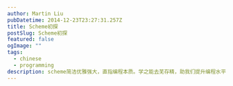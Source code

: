 ```yaml
---
author: Martin Liu
pubDatetime: 2014-12-23T23:27:31.257Z
title: Scheme初探
postSlug: Scheme初探
featured: false
ogImage: ""
tags:
  - chinese
  - programming
description: scheme简洁优雅强大，直指编程本质。学之能去芜存精，助我们提升编程水平。
---
```

